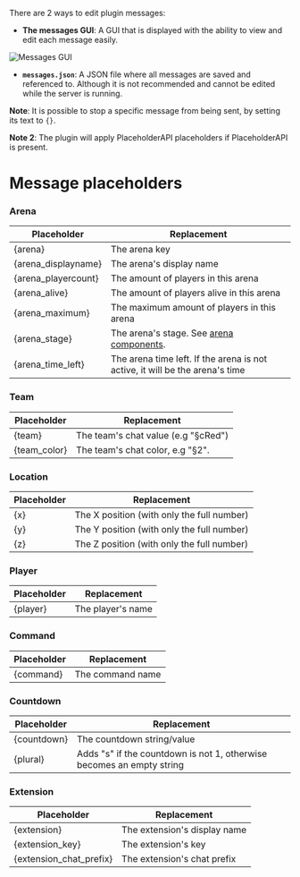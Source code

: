 There are 2 ways to edit plugin messages:

* **The messages GUI**: A GUI that is displayed with the ability to view and edit each message easily.

![Messages GUI](https://i.imgur.com/cRPqUEg.png)

* **`messages.json`**: A JSON file where all messages are saved and referenced to. Although it is not recommended and cannot be edited while the server is running.

**Note**: It is possible to stop a specific message from being sent, by setting its text to `{}`.

**Note 2**: The plugin will apply PlaceholderAPI placeholders if PlaceholderAPI is present.

# Message placeholders
### Arena
| Placeholder | Replacement |
|--|--|
| {arena} | The arena key |
| {arena_displayname} | The arena's display name |
| {arena_playercount} | The amount of players in this arena |
| {arena_alive} | The amount of players alive in this arena |
| {arena_maximum} | The maximum amount of players in this arena |
| {arena_stage} | The arena's stage. See [arena components](What-is-an-arena?#components). |
| {arena_time_left} | The arena time left. If the arena is not active, it will be the arena's time |

### Team
| Placeholder | Replacement |
|--|--|
| {team} | The team's chat value (e.g "§cRed") |
| {team_color} | The team's chat color, e.g "§2". |

### Location
| Placeholder | Replacement |
|--|--|
| {x} | The X position (with only the full number) |
| {y} | The Y position (with only the full number) |
| {z} | The Z position (with only the full number) |

### Player
| Placeholder | Replacement |
|--|--|
| {player} | The player's name |

### Command
| Placeholder | Replacement |
|--|--|
| {command} | The command name |

### Countdown
| Placeholder | Replacement |
|--|--|
| {countdown} | The countdown string/value |
| {plural} | Adds "s" if the countdown is not 1, otherwise becomes an empty string |

### Extension
| Placeholder | Replacement |
|--|--|
| {extension} | The extension's display name |
| {extension_key} | The extension's key |
| {extension_chat_prefix} | The extension's chat prefix |